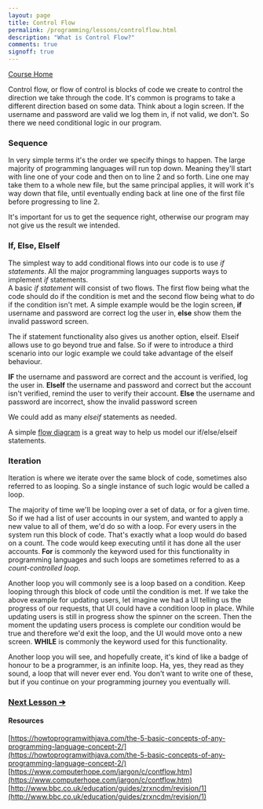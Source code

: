 ```yaml
---
layout: page
title: Control Flow
permalink: /programming/lessons/controlflow.html
description: "What is Control Flow?"
comments: true
signoff: true
---
```

[Course Home](../course)

Control flow, or flow of control is blocks of code we create to control the direction we take through the code. It's common is programs to take a different direction based on some data. Think about a login screen. If the username and password are valid we log them in, if not valid, we don't. So there we need conditional logic in our program. 

### Sequence
In very simple terms it's the order we specify things to happen. The large majority of programming languages will run top down. Meaning they'll start with line one of your code and then on to line 2 and so forth. Line one may take them to a whole new file, but the same principal applies, it will work it's way down that file, until eventually ending back at line one of the first file before progressing to line 2.

It's important for us to get the sequence right, otherwise our program may not give us the result we intended.

### If, Else, ElseIf
The simplest way to add conditional flows into our code is to use *if statements*. All the major programming languages supports ways to implement *if* statements.  
A basic *if statement* will consist of two flows. The first flow being what the code should do if the condition is met and the second flow being what to do if the condition isn't met. A simple example would be the login screen, **if** username and password are correct log the user in, **else** show them the invalid password screen.

The if statement functionality also gives us another option, elseif. Elseif allows use to go beyond true and false. So if were to introduce a third scenario into our logic example we could take advantage of the elseif behaviour. 

**IF** the username and password are correct and the account is verified, log the user in.
**ElseIf** the username and password and correct but the account isn't verified, remind the user to verify their account.
**Else** the username and password are incorrect, show the invalid password screen

We could add as many *elseif* statements as needed.

A simple [flow diagram](https://www.lucidchart.com/pages/data-flow-diagram/b?dfd=1) is a great way to help us model our if/else/elseif statements.

### Iteration
Iteration is where we iterate over the same block of code, sometimes also referred to as looping. So a single instance of such logic would be called a loop.  

The majority of time we'll be looping over a set of data, or for a given time. So if we had a list of user accounts in our system, and wanted to apply a new value to all of them, we'd do so with a loop. For every users in the system run this block of code. That's exactly what a loop would do based on a count. The code would keep executing until it has done all the user accounts. **For** is commonly the keyword used for this functionality in programming languages and such loops are sometimes referred to as a *count-controlled loop*.

Another loop you will commonly see is a loop based on a condition. Keep looping through this block of code until the condition is met. If we take the above example for updating users, let imagine we had a UI telling us the progress of our requests, that UI could have a condition loop in place. While updating users is still in progress show the spinner on the screen. Then the moment the updating users process is complete our condition would be true and therefore we'd exit the loop, and the UI would move onto a new screen. **WHILE** is commonly the keyword used for this functionality.

Another loop you will see, and hopefully create, it's kind of like a badge of honour to be a programmer, is an infinite loop. Ha, yes, they read as they sound, a loop that will never ever end. You don't want to write one of these, but if you continue on your programming journey you eventually will.

### [Next Lesson &#10132;](../lessons/algorithms-big-o-notation)

#### Resources
[https://howtoprogramwithjava.com/the-5-basic-concepts-of-any-programming-language-concept-2/](https://howtoprogramwithjava.com/the-5-basic-concepts-of-any-programming-language-concept-2/)
[https://www.computerhope.com/jargon/c/contflow.htm](https://www.computerhope.com/jargon/c/contflow.htm)
[http://www.bbc.co.uk/education/guides/zrxncdm/revision/1](http://www.bbc.co.uk/education/guides/zrxncdm/revision/1)
